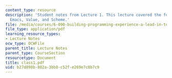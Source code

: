 ```yaml
---
content_type: resource
description: 'Student notes from Lecture 1. This lecture covered the following topics:
  Emacs, Value, and Scheme.'
file: /media/courses/6-090-building-programming-experience-a-lead-in-to-6-001-january-iap-2005/b27d898b882a3bb8c52fe269e7c8b7c9_class1.pdf
file_type: application/pdf
learning_resource_types:
- Lecture Notes
ocw_type: OCWFile
parent_title: Lecture Notes
parent_type: CourseSection
resourcetype: Document
title: class1.pdf
uid: b27d898b-882a-3bb8-c52f-e269e7c8b7c9
---
```

